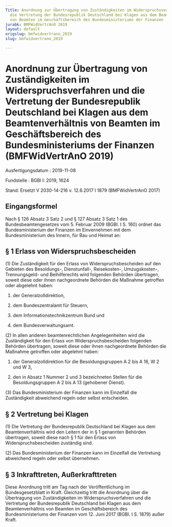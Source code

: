 ```yaml
---
Title: Anordnung zur Übertragung von Zuständigkeiten im Widerspruchsverfahren und
  die Vertretung der Bundesrepublik Deutschland bei Klagen aus dem Beamtenverhältnis
  von Beamten im Geschäftsbereich des Bundesministeriums der Finanzen
jurabk: BMFWidVertrAnO 2019
layout: default
origslug: bmfwidvertrano_2019
slug: bmfwidvertrano_2019

---
```


# Anordnung zur Übertragung von Zuständigkeiten im Widerspruchsverfahren und die Vertretung der Bundesrepublik Deutschland bei Klagen aus dem Beamtenverhältnis von Beamten im Geschäftsbereich des Bundesministeriums der Finanzen (BMFWidVertrAnO 2019)

Ausfertigungsdatum
:   2019-11-08

Fundstelle
:   BGBl I: 2019, 1624

Stand: Ersetzt V 2030-14-216 v. 12.6.2017 I 1879 (BMFWidVertrAnO 2017)

## Eingangsformel

Nach § 126 Absatz 3 Satz 2 und § 127 Absatz 3 Satz 1 des Bundesbeamtengesetzes vom 5. Februar 2009 (BGBl. I S. 160) ordnet das Bundesministerium der Finanzen im Einvernehmen mit dem Bundesministerium des Innern, für Bau und Heimat an:


## § 1 Erlass von Widerspruchsbescheiden

(1) Die Zuständigkeit für den Erlass von Widerspruchsbescheiden auf den Gebieten des Besoldungs-, Dienstunfall-, Reisekosten-, Umzugskosten-, Trennungsgeld- und Beihilferechts wird folgenden Behörden übertragen, soweit diese oder ihnen nachgeordnete Behörden die Maßnahme getroffen oder abgelehnt haben:

1.  der Generalzolldirektion,


2.  dem Bundeszentralamt für Steuern,


3.  dem Informationstechnikzentrum Bund und


4.  dem Bundesverwaltungsamt.




(2) In allen anderen beamtenrechtlichen Angelegenheiten wird die Zuständigkeit für den Erlass von Widerspruchsbescheiden folgenden Behörden übertragen, soweit diese oder ihnen nachgeordnete Behörden die Maßnahme getroffen oder abgelehnt haben:

1.  der Generalzolldirektion für die Besoldungsgruppen A 2 bis A 16, W 2 und W 3,


2.  den in Absatz 1 Nummer 2 und 3 bezeichneten Stellen für die Besoldungsgruppen A 2 bis A 13 (gehobener Dienst).




(3) Das Bundesministerium der Finanzen kann im Einzelfall die Zuständigkeit abweichend regeln oder selbst entscheiden.


## § 2 Vertretung bei Klagen

(1) Die Vertretung der Bundesrepublik Deutschland bei Klagen aus dem Beamtenverhältnis wird den Leitern der in § 1 genannten Behörden übertragen, soweit diese nach § 1 für den Erlass von Widerspruchsbescheiden zuständig sind.

(2) Das Bundesministerium der Finanzen kann im Einzelfall die Vertretung abweichend regeln oder selbst übernehmen.


## § 3 Inkrafttreten, Außerkrafttreten

Diese Anordnung tritt am Tag nach der Veröffentlichung im Bundesgesetzblatt in Kraft. Gleichzeitig tritt die Anordnung über die Übertragung von Zuständigkeiten im Widerspruchsverfahren und die Vertretung der Bundesrepublik Deutschland bei Klagen aus dem Beamtenverhältnis von Beamten im Geschäftsbereich des Bundesministeriums der Finanzen vom 12. Juni 2017 (BGBl. I S. 1879) außer Kraft.

